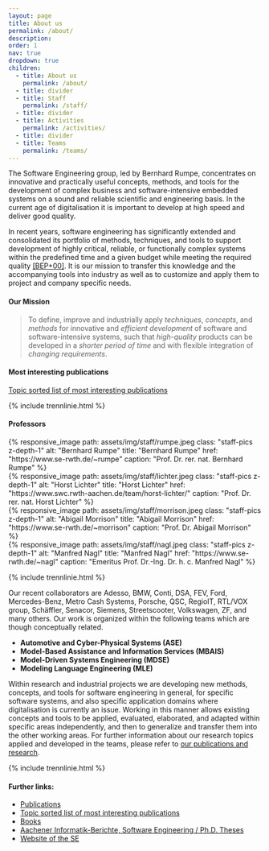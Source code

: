 ```yaml
---
layout: page
title: About us
permalink: /about/
description:
order: 1
nav: true
dropdown: true
children:
  - title: About us
    permalink: /about/
  - title: divider
  - title: Staff
    permalink: /staff/
  - title: divider
  - title: Activities
    permalink: /activities/
  - title: divider
  - title: Teams
    permalink: /teams/
---
```


The Software Engineering group, led by Bernhard Rumpe,
concentrates on innovative and practically
useful concepts, methods, and tools for the development of complex
business and software-intensive embedded systems on a sound and reliable
scientific and engineering basis. In the current age of digitalisation it
is important to develop at high speed and deliver good quality.

In recent years, software engineering has significantly extended and
consolidated its portfolio of methods, techniques, and tools to support
development of highly critical, reliable, or functionally complex systems
within the predefined time and a given budget while meeting the required
quality [[BEP+00]](/research). It is our mission to
transfer this knowledge and the accompanying tools into industry as well
as to customize and apply them to project and company specific needs.

#### Our Mission
<blockquote>
To define, improve and industrially apply <em>techniques</em>, 
<em>concepts</em>, and <em>methods</em> for innovative and 
<em>efficient development</em> of software and software-intensive 
systems, such that <em>high-quality</em> products can be developed 
in a <em>shorter period of time</em> and with flexible integration of 
<em>changing requirements</em>.
</blockquote>

#### Most interesting publications
[Topic sorted list of most interesting publications](/research)

{% include trennlinie.html %}

#### Professors
<div class="container">
    <div class="row">
        <div class="col-lg-3 col-md-4 col-sm-6 mt-3 mt-md-0">
          {% responsive_image 
            path: assets/img/staff/rumpe.jpeg 
            class: "staff-pics z-depth-1"
            alt: "Bernhard Rumpe"
            title: "Bernhard Rumpe"
            href: "https://www.se-rwth.de/~rumpe"
            caption: "Prof. Dr. rer. nat. Bernhard Rumpe" %}
        </div>
        <div class="col-lg-3 col-md-4 col-sm-6 mt-3 mt-md-0">
          {% responsive_image 
            path: assets/img/staff/lichter.jpeg 
            class: "staff-pics z-depth-1"
            alt: "Horst Lichter"
            title: "Horst Lichter"
            href: "https://www.swc.rwth-aachen.de/team/horst-lichter/"
            caption: "Prof. Dr. rer. nat. Horst Lichter" %}
        </div>
        <div class="col-lg-3 col-md-4 col-sm-6 mt-3 mt-md-0">
          {% responsive_image 
            path: assets/img/staff/morrison.jpeg 
            class: "staff-pics z-depth-1"
            alt: "Abigail Morrison"
            title: "Abigail Morrison"
            href: "https://www.se-rwth.de/~morrison"
            caption: "Prof. Dr. Abigail Morrison" %}
        </div>
        <div class="col-lg-3 col-md-4 col-sm-6 mt-3 mt-md-0">
          {% responsive_image 
            path: assets/img/staff/nagl.jpeg 
            class: "staff-pics z-depth-1"
            alt: "Manfred Nagl"
            title: "Manfred Nagl"
            href: "https://www.se-rwth.de/~nagl"
            caption: "Emeritus Prof. Dr.-Ing. Dr. h. c. Manfred Nagl" %}
        </div>
    </div>
</div>

{% include trennlinie.html %}

Our recent collaborators are
Adesso,
BMW,
Conti,
DSA,
FEV,
Ford,
Mercedes-Benz,
Metro Cash Systems,
Porsche,
QSC,
RegioIT,
RTL/VOX group,
Schäffler,
Senacor,
Siemens,
Streetscooter,
Volkswagen,
ZF,
and many others.
Our work is organized within the following teams which are though
conceptually related.
- **Automotive and Cyber-Physical Systems (ASE)**
- **Model-Based Assistance and Information Services (MBAIS)**
- **Model-Driven Systems Engineering (MDSE)**
- **Modeling Language Engineering (MLE)**

Within research and industrial projects we are developing new methods,
concepts, and tools for software engineering in general, for specific
software systems, and also specific application domains where
digitalisation is currently an issue. Working in this manner allows
existing concepts and tools to be applied, evaluated, elaborated, and
adapted within specific areas independently, and then to generalize and
transfer them into the other working areas. For further information
about our research topics applied and developed in the teams, please
refer to [our publications and research](/research).

{% include trennlinie.html %}

#### Further links:

- [Publications](/publications)
- [Topic sorted list of most interesting publications](/research)
- [Books](/books)
- [Aachener Informatik-Berichte, Software Engineering / Ph.D. Theses](/phdtheses)
- [Website of the SE](https://www.se-rwth.de)

